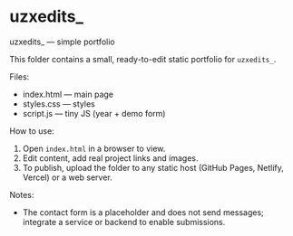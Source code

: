 # uzxedits_

uzxedits_ — simple portfolio

This folder contains a small, ready-to-edit static portfolio for `uzxedits_`.

Files:
- index.html — main page
- styles.css — styles
- script.js — tiny JS (year + demo form)

How to use:
1. Open `index.html` in a browser to view.
2. Edit content, add real project links and images.
3. To publish, upload the folder to any static host (GitHub Pages, Netlify, Vercel) or a web server.

Notes:
- The contact form is a placeholder and does not send messages; integrate a service or backend to enable submissions.
